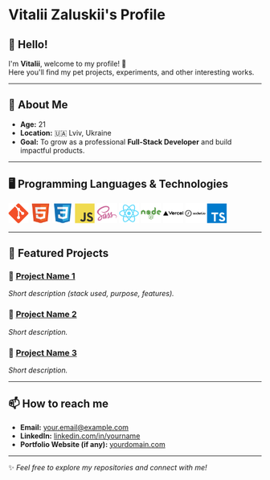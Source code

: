 # Vitalii Zaluskii's Profile

## 👋 Hello!
I'm **Vitalii**, welcome to my profile! 🚀  
Here you'll find my pet projects, experiments, and other interesting works.  

---

## 🌟 About Me
- **Age:** 21  
- **Location:** 🇺🇦 Lviv, Ukraine  
- **Goal:** To grow as a professional **Full-Stack Developer** and build impactful products.  

---

## 🖥️ Programming Languages & Technologies

<div>
  <img src="https://github.com/devicons/devicon/blob/master/icons/git/git-original.svg" title="git" alt="git" width="40" height="40"/> 
  <img src="https://github.com/devicons/devicon/blob/master/icons/html5/html5-original.svg" title="html5" alt="html5" width="40" height="40"/> 
  <img src="https://github.com/devicons/devicon/blob/master/icons/css3/css3-original.svg" title="css" alt="css" width="40" height="40"/> 
  <img src="https://github.com/devicons/devicon/blob/master/icons/javascript/javascript-original.svg" title="javascript" alt="javascript" width="40" height="40"/> 
  <img src="https://github.com/devicons/devicon/blob/master/icons/sass/sass-original.svg" title="sass/scss" alt="sass/scss" width="40" height="40"/> 
  <img src="https://github.com/devicons/devicon/blob/master/icons/react/react-original.svg" title="React" alt="React" width="40" height="40"/> 
  <img src="https://github.com/devicons/devicon/blob/master/icons/nodejs/nodejs-plain-wordmark.svg" title="Node.js" alt="Node.js" width="40" height="40"/> 
  <img src="https://github.com/devicons/devicon/blob/master/icons/vercel/vercel-original-wordmark.svg" title="Vercel" alt="Vercel" width="40" height="40"/> 
  <img src="https://github.com/devicons/devicon/blob/master/icons/socketio/socketio-original-wordmark.svg" title="WebSocket" alt="WebSocket" width="40" height="40"/> 
  <img src="https://github.com/devicons/devicon/blob/master/icons/typescript/typescript-original.svg" title="TypeScript" alt="TypeScript" width="40" height="40"/> 
</div>

---

## 📂 Featured Projects

### 🔹 [Project Name 1](https://github.com/username/project1)
*Short description (stack used, purpose, features).*

### 🔹 [Project Name 2](https://github.com/username/project2)
*Short description.*

### 🔹 [Project Name 3](https://github.com/username/project3)
*Short description.*

---

## 📫 How to reach me
- **Email:** your.email@example.com  
- **LinkedIn:** [linkedin.com/in/yourname](https://linkedin.com/in/yourname)  
- **Portfolio Website (if any):** [yourdomain.com](https://yourdomain.com)  

---
✨ _Feel free to explore my repositories and connect with me!_
